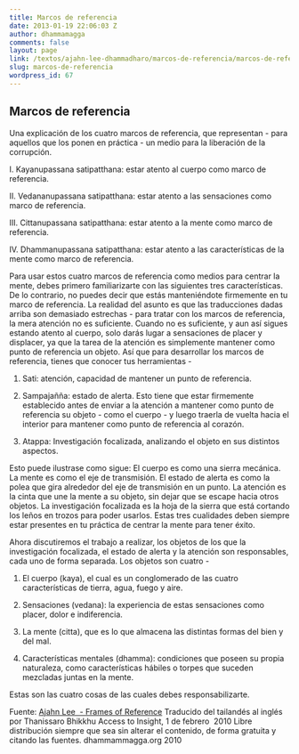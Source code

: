 ```yaml
---
title: Marcos de referencia
date: 2013-01-19 22:06:03 Z
author: dhammamagga
comments: false
layout: page
link: /textos/ajahn-lee-dhammadharo/marcos-de-referencia/marcos-de-referencia/
slug: marcos-de-referencia
wordpress_id: 67
---
```


## Marcos de referencia


Una explicación de los cuatro marcos de referencia, que representan - para aquellos que los ponen en práctica - un medio para la liberación de la corrupción.


I. Kayanupassana satipatthana: estar atento al cuerpo como marco de referencia.




II. Vedananupassana satipatthana: estar atento a las sensaciones como marco de referencia.




III. Cittanupassana satipatthana: estar atento a la mente como marco de referencia.




IV. Dhammanupassana satipatthana: estar atento a las características de la mente como marco de referencia.







Para usar estos cuatro marcos de referencia como medios para centrar la mente, debes primero familiarizarte con las siguientes tres características. De lo contrario, no puedes decir que estás manteniéndote firmemente en tu marco de referencia. La realidad del asunto es que las traducciones dadas arriba son demasiado estrechas - para tratar con los marcos de referencia, la mera atención no es suficiente. Cuando no es suficiente, y aun así sigues estando atento al cuerpo, solo darás lugar a sensaciones de placer y displacer, ya que la tarea de la atención es simplemente mantener como punto de referencia un objeto. Así que para desarrollar los marcos de referencia, tienes que conocer tus herramientas -







1. Sati: atención, capacidad de mantener un punto de referencia.




2. Sampajañña: estado de alerta. Esto tiene que estar firmemente establecido antes de enviar a la atención a mantener como punto de referencia su objeto - como el cuerpo - y luego traerla de vuelta hacia el interior para mantener como punto de referencia al corazón.




3. Atappa: Investigación focalizada, analizando el objeto en sus distintos aspectos.







Esto puede ilustrase como sigue: El cuerpo es como una sierra mecánica. La mente es como el eje de transmisión. El estado de alerta es como la polea que gira alrededor del eje de transmisión en un punto. La atención es la cinta que une la mente a su objeto, sin dejar que se escape hacia otros objetos. La investigación focalizada es la hoja de la sierra que está cortando los leños en trozos para poder usarlos. Estas tres cualidades deben siempre estar presentes en tu práctica de centrar la mente para tener éxito.







Ahora discutiremos el trabajo a realizar, los objetos de los que la investigación focalizada, el estado de alerta y la atención son responsables, cada uno de forma separada. Los objetos son cuatro -







1. El cuerpo (kaya), el cual es un conglomerado de las cuatro características de tierra, agua, fuego y aire.




2. Sensaciones (vedana): la experiencia de estas sensaciones como placer, dolor e indiferencia.




3. La mente (citta), que es lo que almacena las distintas formas del bien y del mal.




4. Características mentales (dhamma): condiciones que poseen su propia naturaleza, como características hábiles o torpes que suceden mezcladas juntas en la mente.







Estas son las cuatro cosas de las cuales debes responsabilizarte.<!-- more -->







Fuente: [Ajahn Lee  - Frames of Reference](http://www.accesstoinsight.org/lib/thai/lee/frames.html)
Traducido del tailandés al inglés por Thanissaro Bhikkhu
Access to Insight, 1 de febrero  2010
Libre distribución siempre que sea sin alterar el contenido, de forma gratuita y citando las fuentes.
dhammammagga.org 2010




